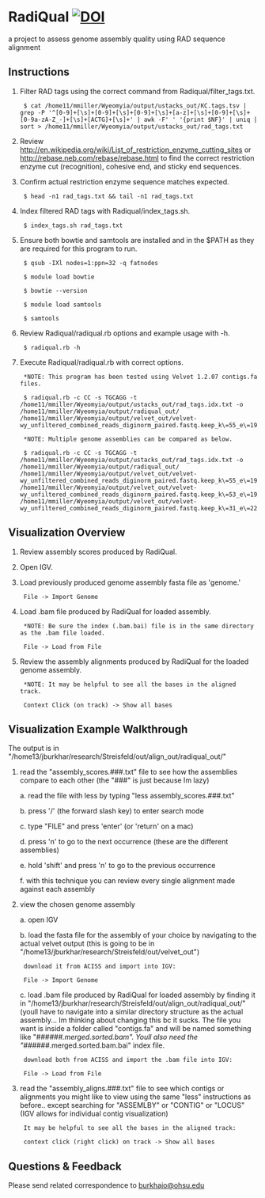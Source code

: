 RadiQual [![DOI](https://zenodo.org/badge/19044/joshuaburkhart/RadiQual.svg)](https://zenodo.org/badge/latestdoi/19044/joshuaburkhart/RadiQual)
========

a project to assess genome assembly quality using RAD sequence alignment

Instructions
------------

1. Filter RAD tags using the correct command from Radiqual/filter_tags.txt.
   
        $ cat /home11/mmiller/Wyeomyia/output/ustacks_out/KC.tags.tsv | grep -P '^[0-9]+[\s]+[0-9]+[\s]+[0-9]+[\s]+[a-z]+[\s]+[0-9]+[\s]+[0-9a-zA-Z_-]+[\s]+[ACTG]+[\s]+' | awk -F' ' '{print $NF}' | uniq | sort > /home11/mmiller/Wyeomyia/output/ustacks_out/rad_tags.txt

2. Review http://en.wikipedia.org/wiki/List_of_restriction_enzyme_cutting_sites or http://rebase.neb.com/rebase/rebase.html to find the correct restriction enzyme cut (recognition), cohesive end, and sticky end sequences.

3. Confirm actual restriction enzyme sequence matches expected.

        $ head -n1 rad_tags.txt && tail -n1 rad_tags.txt

4. Index filtered RAD tags with Radiqual/index_tags.sh.

        $ index_tags.sh rad_tags.txt

5. Ensure both bowtie and samtools are installed and in the $PATH as they are required for this program to run.

        $ qsub -IXl nodes=1:ppn=32 -q fatnodes

        $ module load bowtie

        $ bowtie --version

        $ module load samtools

        $ samtools

6. Review Radiqual/radiqual.rb options and example usage with -h.

        $ radiqual.rb -h

7. Execute Radiqual/radiqual.rb with correct options.

        *NOTE: This program has been tested using Velvet 1.2.07 contigs.fa files.

        $ radiqual.rb -c CC -s TGCAGG -t /home11/mmiller/Wyeomyia/output/ustacks_out/rad_tags.idx.txt -o /home11/mmiller/Wyeomyia/output/radiqual_out/ /home11/mmiller/Wyeomyia/output/velvet_out/velvet-wy_unfiltered_combined_reads_diginorm_paired.fastq.keep_k\=55_e\=19/contigs.fa

        *NOTE: Multiple genome assemblies can be compared as below.

        $ radiqual.rb -c CC -s TGCAGG -t /home11/mmiller/Wyeomyia/output/ustacks_out/rad_tags.idx.txt -o /home11/mmiller/Wyeomyia/output/radiqual_out/ /home11/mmiller/Wyeomyia/output/velvet_out/velvet-wy_unfiltered_combined_reads_diginorm_paired.fastq.keep_k\=55_e\=19/contigs.fa /home11/mmiller/Wyeomyia/output/velvet_out/velvet-wy_unfiltered_combined_reads_diginorm_paired.fastq.keep_k\=53_e\=19/contigs.fa /home11/mmiller/Wyeomyia/output/velvet_out/velvet-wy_unfiltered_combined_reads_diginorm_paired.fastq.keep_k\=31_e\=22/contigs.fa

Visualization Overview
----------------------

1. Review assembly scores produced by RadiQual.

2. Open IGV.

3. Load previously produced genome assembly fasta file as 'genome.'

        File -> Import Genome

4. Load .bam file produced by RadiQual for loaded assembly.

        *NOTE: Be sure the index (.bam.bai) file is in the same directory as the .bam file loaded.

        File -> Load from File

5. Review the assembly alignments produced by RadiQual for the loaded genome assembly.

        *NOTE: It may be helpful to see all the bases in the aligned track.

        Context Click (on track) -> Show all bases

Visualization Example Walkthrough
---------------------------------

The output is in "/home13/jburkhar/research/Streisfeld/out/align_out/radiqual_out/"

1. read the "assembly_scores.###.txt" file to see how the assemblies compare to each other (the "###" is just because Im lazy)

    a. read the file with less by typing "less assembly_scores.###.txt"
    
    b. press '/' (the forward slash key) to enter search mode
    
    c. type "FILE" and press 'enter' (or 'return' on a mac)
    
    d. press 'n' to go to the next occurrence (these are the different assemblies)
    
    e. hold 'shift' and press 'n' to go to the previous occurrence
    
    f. with this technique you can review every single alignment made against each assembly

2. view the chosen genome assembly

    a. open IGV
    
    b. load the fasta file for the assembly of your choice by navigating to the actual velvet output (this is going to be in "/home13/jburkhar/research/Streisfeld/out/velvet_out")
    
        download it from ACISS and import into IGV:

        File -> Import Genome

    c. load .bam file produced by RadiQual for loaded assembly by finding it in "/home13/jburkhar/research/Streisfeld/out/align_out/radiqual_out/" (youll have to navigate into a similar directory structure as the actual assembly... Im thinking about changing this bc it sucks. The file you want is inside a folder called "contigs.fa" and will be named something like "###_###.merged.sorted.bam". Youll also need the "###_###.merged.sorted.bam.bai" index file.

        download both from ACISS and import the .bam file into IGV: 

        File -> Load from File

3. read the "assembly_aligns.###.txt" file to see which contigs or alignments you might like to view using the same "less" instructions as before.. except searching for "ASSEMLBY" or "CONTIG" or "LOCUS" (IGV allows for individual contig visualization)

        It may be helpful to see all the bases in the aligned track:
    
        context click (right click) on track -> Show all bases

Questions & Feedback
--------------------

Please send related correspondence to burkhajo@ohsu.edu
